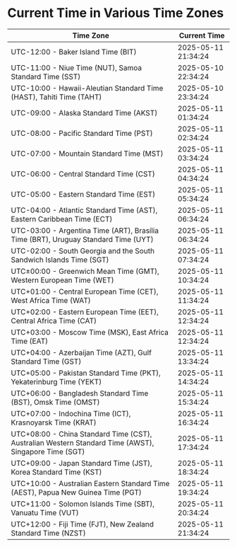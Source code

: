 # Current Time in Various Time Zones

| Time Zone | Current Time |
|-----------|--------------|
| UTC-12:00 - Baker Island Time (BIT) | 2025-05-11 21:34:24 |
| UTC-11:00 - Niue Time (NUT), Samoa Standard Time (SST) | 2025-05-10 22:34:24 |
| UTC-10:00 - Hawaii-Aleutian Standard Time (HAST), Tahiti Time (TAHT) | 2025-05-10 23:34:24 |
| UTC-09:00 - Alaska Standard Time (AKST) | 2025-05-11 01:34:24 |
| UTC-08:00 - Pacific Standard Time (PST) | 2025-05-11 02:34:24 |
| UTC-07:00 - Mountain Standard Time (MST) | 2025-05-11 03:34:24 |
| UTC-06:00 - Central Standard Time (CST) | 2025-05-11 04:34:24 |
| UTC-05:00 - Eastern Standard Time (EST) | 2025-05-11 05:34:24 |
| UTC-04:00 - Atlantic Standard Time (AST), Eastern Caribbean Time (ECT) | 2025-05-11 06:34:24 |
| UTC-03:00 - Argentina Time (ART), Brasília Time (BRT), Uruguay Standard Time (UYT) | 2025-05-11 06:34:24 |
| UTC-02:00 - South Georgia and the South Sandwich Islands Time (SGT) | 2025-05-11 07:34:24 |
| UTC±00:00 - Greenwich Mean Time (GMT), Western European Time (WET) | 2025-05-11 10:34:24 |
| UTC+01:00 - Central European Time (CET), West Africa Time (WAT) | 2025-05-11 11:34:24 |
| UTC+02:00 - Eastern European Time (EET), Central Africa Time (CAT) | 2025-05-11 12:34:24 |
| UTC+03:00 - Moscow Time (MSK), East Africa Time (EAT) | 2025-05-11 12:34:24 |
| UTC+04:00 - Azerbaijan Time (AZT), Gulf Standard Time (GST) | 2025-05-11 13:34:24 |
| UTC+05:00 - Pakistan Standard Time (PKT), Yekaterinburg Time (YEKT) | 2025-05-11 14:34:24 |
| UTC+06:00 - Bangladesh Standard Time (BST), Omsk Time (OMST) | 2025-05-11 15:34:24 |
| UTC+07:00 - Indochina Time (ICT), Krasnoyarsk Time (KRAT) | 2025-05-11 16:34:24 |
| UTC+08:00 - China Standard Time (CST), Australian Western Standard Time (AWST), Singapore Time (SGT) | 2025-05-11 17:34:24 |
| UTC+09:00 - Japan Standard Time (JST), Korea Standard Time (KST) | 2025-05-11 18:34:24 |
| UTC+10:00 - Australian Eastern Standard Time (AEST), Papua New Guinea Time (PGT) | 2025-05-11 19:34:24 |
| UTC+11:00 - Solomon Islands Time (SBT), Vanuatu Time (VUT) | 2025-05-11 20:34:24 |
| UTC+12:00 - Fiji Time (FJT), New Zealand Standard Time (NZST) | 2025-05-11 21:34:24 |
